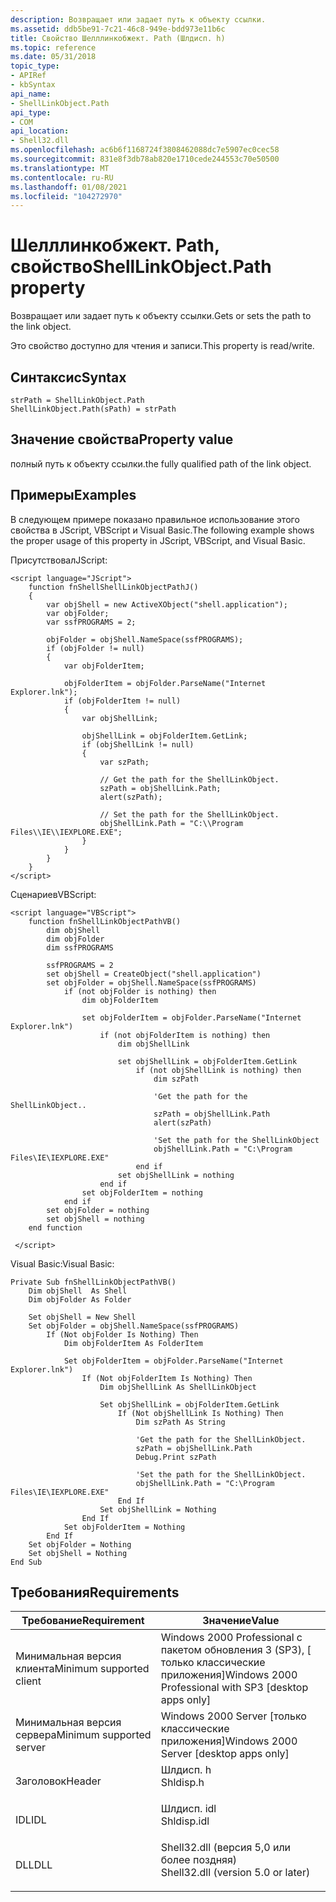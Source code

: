 ```yaml
---
description: Возвращает или задает путь к объекту ссылки.
ms.assetid: ddb5be91-7c21-46c8-949e-bdd973e11b6c
title: Свойство Шелллинкобжект. Path (Шлдисп. h)
ms.topic: reference
ms.date: 05/31/2018
topic_type:
- APIRef
- kbSyntax
api_name:
- ShellLinkObject.Path
api_type:
- COM
api_location:
- Shell32.dll
ms.openlocfilehash: ac6b6f1168724f3808462088dc7e5907ec0cec58
ms.sourcegitcommit: 831e8f3db78ab820e1710cede244553c70e50500
ms.translationtype: MT
ms.contentlocale: ru-RU
ms.lasthandoff: 01/08/2021
ms.locfileid: "104272970"
---
```

# <a name="shelllinkobjectpath-property"></a><span data-ttu-id="d859f-103">Шелллинкобжект. Path, свойство</span><span class="sxs-lookup"><span data-stu-id="d859f-103">ShellLinkObject.Path property</span></span>

<span data-ttu-id="d859f-104">Возвращает или задает путь к объекту ссылки.</span><span class="sxs-lookup"><span data-stu-id="d859f-104">Gets or sets the path to the link object.</span></span>

<span data-ttu-id="d859f-105">Это свойство доступно для чтения и записи.</span><span class="sxs-lookup"><span data-stu-id="d859f-105">This property is read/write.</span></span>

## <a name="syntax"></a><span data-ttu-id="d859f-106">Синтаксис</span><span class="sxs-lookup"><span data-stu-id="d859f-106">Syntax</span></span>


```JScript
strPath = ShellLinkObject.Path
ShellLinkObject.Path(sPath) = strPath
```



## <a name="property-value"></a><span data-ttu-id="d859f-107">Значение свойства</span><span class="sxs-lookup"><span data-stu-id="d859f-107">Property value</span></span>

<span data-ttu-id="d859f-108">полный путь к объекту ссылки.</span><span class="sxs-lookup"><span data-stu-id="d859f-108">the fully qualified path of the link object.</span></span>

## <a name="examples"></a><span data-ttu-id="d859f-109">Примеры</span><span class="sxs-lookup"><span data-stu-id="d859f-109">Examples</span></span>

<span data-ttu-id="d859f-110">В следующем примере показано правильное использование этого свойства в JScript, VBScript и Visual Basic.</span><span class="sxs-lookup"><span data-stu-id="d859f-110">The following example shows the proper usage of this property in JScript, VBScript, and Visual Basic.</span></span>

<span data-ttu-id="d859f-111">Присутствовал</span><span class="sxs-lookup"><span data-stu-id="d859f-111">JScript:</span></span>


```JScript
<script language="JScript">
    function fnShellShellLinkObjectPathJ()
    {
        var objShell = new ActiveXObject("shell.application");
        var objFolder;
        var ssfPROGRAMS = 2;
        
        objFolder = objShell.NameSpace(ssfPROGRAMS);
        if (objFolder != null)
        {
            var objFolderItem;
            
            objFolderItem = objFolder.ParseName("Internet Explorer.lnk");
            if (objFolderItem != null)
            {
                var objShellLink;
                
                objShellLink = objFolderItem.GetLink;
                if (objShellLink != null)
                {
                    var szPath;
                    
                    // Get the path for the ShellLinkObject.
                    szPath = objShellLink.Path;
                    alert(szPath);
                    
                    // Set the path for the ShellLinkObject.
                    objShellLink.Path = "C:\\Program Files\\IE\\IEXPLORE.EXE";
                }
            }
        }
    }
</script>
```



<span data-ttu-id="d859f-112">Сценариев</span><span class="sxs-lookup"><span data-stu-id="d859f-112">VBScript:</span></span>


```VB
<script language="VBScript">
    function fnShellLinkObjectPathVB()
        dim objShell
        dim objFolder
        dim ssfPROGRAMS
        
        ssfPROGRAMS = 2
        set objShell = CreateObject("shell.application")
        set objFolder = objShell.NameSpace(ssfPROGRAMS)
            if (not objFolder is nothing) then
                dim objFolderItem
                
                set objFolderItem = objFolder.ParseName("Internet Explorer.lnk")
                    if (not objFolderItem is nothing) then
                        dim objShellLink
                        
                        set objShellLink = objFolderItem.GetLink
                            if (not objShellLink is nothing) then
                                dim szPath
                                
                                'Get the path for the ShellLinkObject..
                                szPath = objShellLink.Path
                                alert(szPath)
                                
                                'Set the path for the ShellLinkObject
                                objShellLink.Path = "C:\Program Files\IE\IEXPLORE.EXE"
                            end if
                        set objShellLink = nothing
                    end if
                set objFolderItem = nothing
            end if
        set objFolder = nothing
        set objShell = nothing
    end function

 </script>
```



<span data-ttu-id="d859f-113">Visual Basic:</span><span class="sxs-lookup"><span data-stu-id="d859f-113">Visual Basic:</span></span>


```VB
Private Sub fnShellLinkObjectPathVB()
    Dim objShell  As Shell
    Dim objFolder As Folder
    
    Set objShell = New Shell
    Set objFolder = objShell.NameSpace(ssfPROGRAMS)
        If (Not objFolder Is Nothing) Then
            Dim objFolderItem As FolderItem
            
            Set objFolderItem = objFolder.ParseName("Internet Explorer.lnk")
                If (Not objFolderItem Is Nothing) Then
                    Dim objShellLink As ShellLinkObject
                    
                    Set objShellLink = objFolderItem.GetLink
                        If (Not objShellLink Is Nothing) Then
                            Dim szPath As String
                            
                            'Get the path for the ShellLinkObject.
                            szPath = objShellLink.Path
                            Debug.Print szPath
                            
                            'Set the path for the ShellLinkObject.
                            objShellLink.Path = "C:\Program Files\IE\IEXPLORE.EXE"
                        End If
                    Set objShellLink = Nothing
                End If
            Set objFolderItem = Nothing
        End If
    Set objFolder = Nothing
    Set objShell = Nothing
End Sub
```



## <a name="requirements"></a><span data-ttu-id="d859f-114">Требования</span><span class="sxs-lookup"><span data-stu-id="d859f-114">Requirements</span></span>



| <span data-ttu-id="d859f-115">Требование</span><span class="sxs-lookup"><span data-stu-id="d859f-115">Requirement</span></span> | <span data-ttu-id="d859f-116">Значение</span><span class="sxs-lookup"><span data-stu-id="d859f-116">Value</span></span> |
|-------------------------------------|---------------------------------------------------------------------------------------------------------------|
| <span data-ttu-id="d859f-117">Минимальная версия клиента</span><span class="sxs-lookup"><span data-stu-id="d859f-117">Minimum supported client</span></span><br/> | <span data-ttu-id="d859f-118">Windows 2000 Professional с пакетом обновления 3 (SP3), \[ только классические приложения\]</span><span class="sxs-lookup"><span data-stu-id="d859f-118">Windows 2000 Professional with SP3 \[desktop apps only\]</span></span><br/>                                           |
| <span data-ttu-id="d859f-119">Минимальная версия сервера</span><span class="sxs-lookup"><span data-stu-id="d859f-119">Minimum supported server</span></span><br/> | <span data-ttu-id="d859f-120">Windows 2000 Server \[только классические приложения\]</span><span class="sxs-lookup"><span data-stu-id="d859f-120">Windows 2000 Server \[desktop apps only\]</span></span><br/>                                                          |
| <span data-ttu-id="d859f-121">Заголовок</span><span class="sxs-lookup"><span data-stu-id="d859f-121">Header</span></span><br/>                   | <dl> <span data-ttu-id="d859f-122"><dt>Шлдисп. h</dt></span><span class="sxs-lookup"><span data-stu-id="d859f-122"><dt>Shldisp.h</dt></span></span> </dl>                          |
| <span data-ttu-id="d859f-123">IDL</span><span class="sxs-lookup"><span data-stu-id="d859f-123">IDL</span></span><br/>                      | <dl> <span data-ttu-id="d859f-124"><dt>Шлдисп. idl</dt></span><span class="sxs-lookup"><span data-stu-id="d859f-124"><dt>Shldisp.idl</dt></span></span> </dl>                        |
| <span data-ttu-id="d859f-125">DLL</span><span class="sxs-lookup"><span data-stu-id="d859f-125">DLL</span></span><br/>                      | <dl> <span data-ttu-id="d859f-126"><dt>Shell32.dll (версия 5,0 или более поздняя)</dt></span><span class="sxs-lookup"><span data-stu-id="d859f-126"><dt>Shell32.dll (version 5.0 or later)</dt></span></span> </dl> |



 

 




